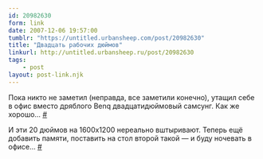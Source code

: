```yaml
---
id: 20982630
form: link
date: 2007-12-06 19:57:00
tumblr: "https://untitled.urbansheep.com/post/20982630"
title: "Двадцать рабочих дюймов"
linkurl: http://untitled.urbansheep.ru/post/20982630
tags:
    - post
layout: post-link.njk
---
```

<p>Пока никто не заметил (неправда, все заметили конечно), утащил себе в офис вместо дряблого Benq двадцатидюймовый самсунг. Как же хорошо&hellip; <a href="http://twitter.com/urbansheep/statuses/475837712">#</a></p>

<p>И эти 20 дюймов на 1600х1200 нереально вштыривают. Теперь ещё добавить памяти, поставить на стол второй такой — и буду ночевать в офисе&hellip; <a href="http://twitter.com/urbansheep/statuses/475841472">#</a></p>
